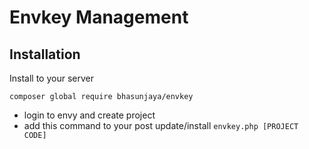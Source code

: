 # Envkey Management

## Installation 
Install to your server

`composer global require bhasunjaya/envkey`

- login to envy and create project
- add this command to your post update/install 
`envkey.php [PROJECT CODE] `


